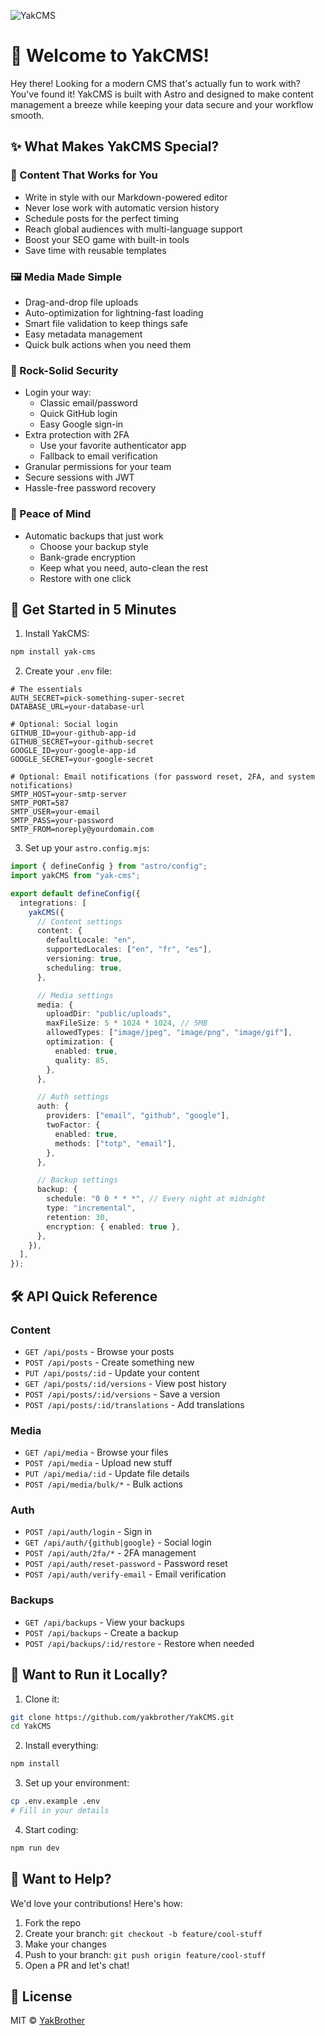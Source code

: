![YakCMS](yak-cms.jpg)

# 👋 Welcome to YakCMS!

Hey there! Looking for a modern CMS that's actually fun to work with? You've found it! YakCMS is built with Astro and designed to make content management a breeze while keeping your data secure and your workflow smooth.

## ✨ What Makes YakCMS Special?

### 📝 Content That Works for You

- Write in style with our Markdown-powered editor
- Never lose work with automatic version history
- Schedule posts for the perfect timing
- Reach global audiences with multi-language support
- Boost your SEO game with built-in tools
- Save time with reusable templates

### 🖼️ Media Made Simple

- Drag-and-drop file uploads
- Auto-optimization for lightning-fast loading
- Smart file validation to keep things safe
- Easy metadata management
- Quick bulk actions when you need them

### 🔐 Rock-Solid Security

- Login your way:
  - Classic email/password
  - Quick GitHub login
  - Easy Google sign-in
- Extra protection with 2FA
  - Use your favorite authenticator app
  - Fallback to email verification
- Granular permissions for your team
- Secure sessions with JWT
- Hassle-free password recovery

### 💾 Peace of Mind

- Automatic backups that just work
  - Choose your backup style
  - Bank-grade encryption
  - Keep what you need, auto-clean the rest
  - Restore with one click

## 🚀 Get Started in 5 Minutes

1. Install YakCMS:

```bash
npm install yak-cms
```

2. Create your `.env` file:

```env
# The essentials
AUTH_SECRET=pick-something-super-secret
DATABASE_URL=your-database-url

# Optional: Social login
GITHUB_ID=your-github-app-id
GITHUB_SECRET=your-github-secret
GOOGLE_ID=your-google-app-id
GOOGLE_SECRET=your-google-secret

# Optional: Email notifications (for password reset, 2FA, and system notifications)
SMTP_HOST=your-smtp-server
SMTP_PORT=587
SMTP_USER=your-email
SMTP_PASS=your-password
SMTP_FROM=noreply@yourdomain.com
```

3. Set up your `astro.config.mjs`:

```typescript
import { defineConfig } from "astro/config";
import yakCMS from "yak-cms";

export default defineConfig({
  integrations: [
    yakCMS({
      // Content settings
      content: {
        defaultLocale: "en",
        supportedLocales: ["en", "fr", "es"],
        versioning: true,
        scheduling: true,
      },

      // Media settings
      media: {
        uploadDir: "public/uploads",
        maxFileSize: 5 * 1024 * 1024, // 5MB
        allowedTypes: ["image/jpeg", "image/png", "image/gif"],
        optimization: {
          enabled: true,
          quality: 85,
        },
      },

      // Auth settings
      auth: {
        providers: ["email", "github", "google"],
        twoFactor: {
          enabled: true,
          methods: ["totp", "email"],
        },
      },

      // Backup settings
      backup: {
        schedule: "0 0 * * *", // Every night at midnight
        type: "incremental",
        retention: 30,
        encryption: { enabled: true },
      },
    }),
  ],
});
```

## 🛠️ API Quick Reference

### Content

- `GET /api/posts` - Browse your posts
- `POST /api/posts` - Create something new
- `PUT /api/posts/:id` - Update your content
- `GET /api/posts/:id/versions` - View post history
- `POST /api/posts/:id/versions` - Save a version
- `POST /api/posts/:id/translations` - Add translations

### Media

- `GET /api/media` - Browse your files
- `POST /api/media` - Upload new stuff
- `PUT /api/media/:id` - Update file details
- `POST /api/media/bulk/*` - Bulk actions

### Auth

- `POST /api/auth/login` - Sign in
- `GET /api/auth/{github|google}` - Social login
- `POST /api/auth/2fa/*` - 2FA management
- `POST /api/auth/reset-password` - Password reset
- `POST /api/auth/verify-email` - Email verification

### Backups

- `GET /api/backups` - View your backups
- `POST /api/backups` - Create a backup
- `POST /api/backups/:id/restore` - Restore when needed

## 🌱 Want to Run it Locally?

1. Clone it:

```bash
git clone https://github.com/yakbrother/YakCMS.git
cd YakCMS
```

2. Install everything:

```bash
npm install
```

3. Set up your environment:

```bash
cp .env.example .env
# Fill in your details
```

4. Start coding:

```bash
npm run dev
```

## 🤝 Want to Help?

We'd love your contributions! Here's how:

1. Fork the repo
2. Create your branch: `git checkout -b feature/cool-stuff`
3. Make your changes
4. Push to your branch: `git push origin feature/cool-stuff`
5. Open a PR and let's chat!

## 📄 License

MIT © [YakBrother](https://github.com/yakbrother)
